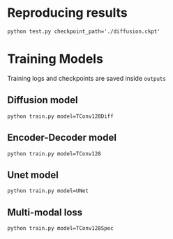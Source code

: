 # Reproducing results

```
python test.py checkpoint_path='./diffusion.ckpt'
```


# Training Models

Training logs and checkpoints are saved inside `outputs`

## Diffusion model

```
python train.py model=TConv128Diff
```

## Encoder-Decoder model
```
python train.py model=TConv128
```

## Unet model
```
python train.py model=UNet
```

## Multi-modal loss

```
python train.py model=TConv128Spec
```